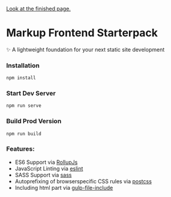 [Look at the finished page.](https://leviiiin.github.io/job-listings-with-filtering/public/index.html)

# Markup Frontend Starterpack

✨ A lightweight foundation for your next static site development

### Installation

```sh
npm install
```

### Start Dev Server

```sh
npm run serve
```

### Build Prod Version

```sh
npm run build
```

### Features:

- ES6 Support via [RollupJs](https://rollupjs.org/)
- JavaScript Linting via [eslint](https://eslint.org/)
- SASS Support via [sass](https://github.com/sass/dart-sass)
- Autoprefixing of browserspecific CSS rules via [postcss](https://postcss.org/)
- Including html part via [gulp-file-include](https://github.com/haoxins/gulp-file-include#readme)

